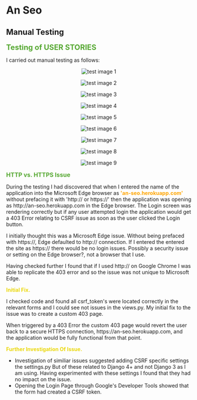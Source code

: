 # An Seo

## Manual Testing
<span style="color:#56a832; font-weight:bold; font-size:20px">Testing of USER STORIES</span>
<p>I carried out manual testing as follows:</p>

<p align="center" width="100%"> 
<img src="media/testing/Test1.png" alt="test image 1" width=""/>
</p>
 
<p align="center" width="100%"> 
<img src="media/testing/Test2.png" alt="test image 2" width=""/>
</p>

<p align="center" width="100%"> 
<img src="media/testing/Test3.png" alt="test image 3" width=""/>
</p>

<p align="center" width="100%"> 
<img src="media/testing/Test4.png" alt="test image 4" width=""/>
</p>

<p align="center" width="100%"> 
<img src="media/testing/Test5.png" alt="test image 5" width=""/>
</p>

<p align="center" width="100%"> 
<img src="media/testing/Test6.png" alt="test image 6" width=""/>
</p>

<p align="center" width="100%"> 
<img src="media/testing/Test7.png" alt="test image 7" width=""/>
</p>

<p align="center" width="100%"> 
<img src="media/testing/Test8.png" alt="test image 8" width=""/>
</p>

<p align="center" width="100%"> 
<img src="media/testing/Test8.png" alt="test image 9" width=""/>
</p>

<span style="color:#56a832; font-weight:bold; font-size:16px">HTTP vs. HTTPS Issue</span>
<p>During the testing I had discovered that when I entered the name of the application into the Microsoft Edge browser as <span style="color:orange; font-weight:bold;">'an-seo.herokuapp.com'</span> without prefacing it with 'http:// or https://' then the application was opening as http://an-seo.herokuapp.com in the Edge browser. The Login screen was rendering correctly but if any user attempted login the application would get a 403 Error relating to CSRF issue as soon as the user clicked the Login button.</p>
<p>I initially thought this was a Microsoft Edge issue. Without being prefaced with https://, Edge defaulted to http:// connection. If I entered the entered the site as https:// there would be no login issues. Possibly a security issue or setting on the Edge browser?, not a browser that I use.</p>
<p>Having checked further I found that if I used http:// on Google Chrome I was able to replicate the 403 error and so the issue was not unique to Microsoft Edge.</p>

<span style="color:#ebd80c; font-weight:bold; font-size:14px">Initial Fix.</span>

<p>I checked code and found all csrf_token's were located correctly in the relevant forms and I could see not issues in the views.py. My initial fix to the issue was to create a custom 403 page.</p>
<p>When triggered by a 403 Error the custom 403 page would revert the user back to a secure HTTPS connection, https://an-seo.herokuapp.com, and the application would be fully functional from that point.</p>

<span style="color:#ebd80c; font-weight:bold; font-size:14px">Further Investigation Of Issue.</span>

- Investigation of similiar issues suggested adding CSRF specific settings the settings.py But of these related to Django 4+ and not Django 3 as I am using. Having experimented with these settings I found that they had no impact on the issue.    
- Opening the Login Page through Google's Developer Tools showed that the form had created a CSRF token.

